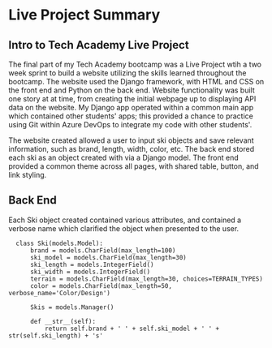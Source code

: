 # Live Project Summary
## Intro to Tech Academy Live Project

The final part of my Tech Academy bootcamp was a Live Project wtih a two week sprint to build a website utilizing the skills learned throughout the bootcamp. The website used the Django framework, with HTML and CSS on the front end and Python on the back end. Website functionality was built one story at at time, from creating the initial webpage up to displaying API data on the website. My Django app operated within a common main app which contained other students' apps; this provided a chance to practice using Git within Azure DevOps to integrate my code with other students'. 

The website created allowed a user to input ski objects and save relevant information, such as brand, length, width, color, etc. The back end stored each ski as an object created with via a Django model.  The front end provided a common theme across all pages, with shared table, button, and link styling. 

## Back End
Each Ski object created contained various attributes, and contained a verbose name which clarified the object when presented to the user. 

      class Ski(models.Model):
          brand = models.CharField(max_length=100)
          ski_model = models.CharField(max_length=30)
          ski_length = models.IntegerField()
          ski_width = models.IntegerField()
          terrain = models.CharField(max_length=30, choices=TERRAIN_TYPES)
          color = models.CharField(max_length=50, verbose_name='Color/Design')

          Skis = models.Manager()

          def __str__(self):
              return self.brand + ' ' + self.ski_model + ' ' + str(self.ski_length) + 's'
